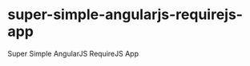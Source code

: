 super-simple-angularjs-requirejs-app
====================================

Super Simple AngularJS RequireJS App
